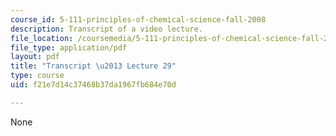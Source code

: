 ```yaml
---
course_id: 5-111-principles-of-chemical-science-fall-2008
description: Transcript of a video lecture.
file_location: /coursemedia/5-111-principles-of-chemical-science-fall-2008/f21e7d14c37468b37da1967fb684e70d_5-111F08-L29.pdf
file_type: application/pdf
layout: pdf
title: "Transcript \u2013 Lecture 29"
type: course
uid: f21e7d14c37468b37da1967fb684e70d

---
```

None